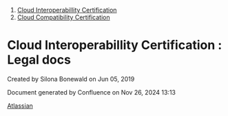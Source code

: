 1. [Cloud Interoperabillity Certification](index.html)
2. [Cloud Compatibility Certification](Cloud-Compatibility-Certification_20283397.html)

# Cloud Interoperabillity Certification : Legal docs

Created by Silona Bonewald on Jun 05, 2019

Document generated by Confluence on Nov 26, 2024 13:13

[Atlassian](http://www.atlassian.com/)
